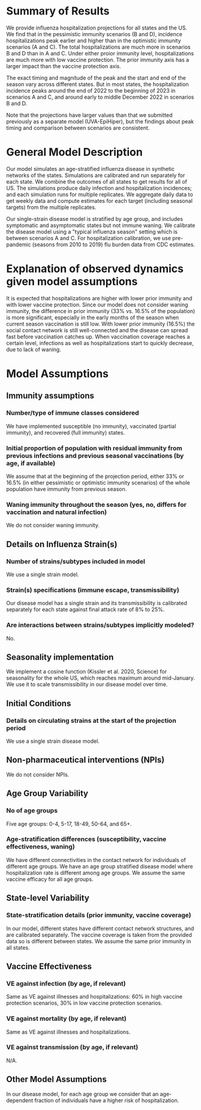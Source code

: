 # Summary of Results
We provide influenza hospitalization projections for all states and the US. We find that in the pessimistic immunity scenarios (B and D), incidence hospitalizations peak earlier and higher than in the optimistic immunity scenarios (A and C). The total hospitalizations are much more in scenarios B and D than in A and C. Under either proior immunity level, hospitalizations are much more with low vaccine protection. The prior immunity axis has a larger impact than the vaccine protection axis.

The exact timing and magnitude of the peak and the start and end of the season vary across different states. But in most states, the hospitalization incidence peaks around the end of 2022 to the beginning of 2023 in scenarios A and C, and around early to middle December 2022 in scenarios B and D.

Note that the projections have larger values than that we submitted previously as a separate model (UVA-EpiHiper), but the findings about peak timing and comparison between scenarios are consistent.

# General Model Description
Our model simulates an age-stratified influenza disease in synthetic networks of the states. Simulations are calibrated and run separately for each state. We combine the outcomes of all states to get results for all of US. The simulations produce daily infection and hospitalization incidences; and each simulation runs for multiple replicates. We aggregate daily data to get weekly data and compute estimates for each target (including seasonal targets) from the multiple replicates.

Our single-strain disease model is stratified by age group, and includes symptomatic and asymptomatic states but not immune waning. We calibrate the disease model using a "typical influenza season" setting which is between scenarios A and C. For hospitalization calibration, we use pre-pandemic (seasons from 2010 to 2019) flu burden data from CDC estimates.

# Explanation of observed dynamics given model assumptions
It is expected that hospitalizations are higher with lower prior immunity and with lower vaccine protection. Since our model does not consider waning immunity, the difference in prior immunity (33% vs. 16.5% of the population) is more significant, especially in the early months of the season when current season vaccination is still low. With lower prior immunity (16.5%) the social contact network is still well-connected and the disease can spread fast before vaccination catches up. When vaccination coverage reaches a certain level, infections as well as hospitalizations start to quickly decrease, due to lack of waning.

# Model Assumptions
## Immunity assumptions
### Number/type of immune classes considered
We have implemented susceptible (no immunity), vaccinated (partial immunity), and recovered (full immunity) states.

### Initial proportion of population with residual immunity from previous infections and previous seasonal vaccinations (by age, if available)
We assume that at the beginning of the projection period, either 33% or 16.5% (in either pessimistic or optimistic immunity scenarios) of the whole population have immunity from previous season.

### Waning immunity throughout the season (yes, no, differs for vaccination and natural infection)
We do not consider waning immunity.

## Details on Influenza Strain(s)
### Number of strains/subtypes included in model
We use a single strain model.

### Strain(s) specifications (immune escape, transmissibility)
Our disease model has a single strain and its transmissibility is calibrated separately for each state against final attack rate of 8% to 25%.

### Are interactions between strains/subtypes implicitly modeled?
No.

## Seasonality implementation
We implement a cosine function (Kissler et al. 2020, Science) for seasonality for the whole US, which reaches maximum around mid-January. We use it to scale transmissibility in our disease model over time.

## Initial Conditions
### Details on circulating strains at the start of the projection period
We use a single strain disease model.

## Non-pharmaceutical interventions (NPIs)
We do not consider NPIs.

## Age Group Variability
### No of age groups
Five age groups: 0-4, 5-17, 18-49, 50-64, and 65+.

### Age-stratification differences (susceptibility, vaccine effectiveness, waning)
We have different connectivities in the contact network for individuals of different age groups. We have an age group stratified disease model where hospitalization rate is different among age groups. We assume the same vaccine efficacy for all age groups.

## State-level Variability
### State-stratification details (prior immunity, vaccine coverage)
In our model, different states have different contact network structures, and are calibrated separately. The vaccine coverage is taken from the provided data so is different between states. We assume the same prior immunity in all states.

## Vaccine Effectiveness
### VE against infection (by age, if relevant)
Same as VE against illnesses and hospitalizations: 60% in high vaccine protection scenarios, 30% in low vaccine protection scenarios.

### VE against mortality (by age, if relevant)
Same as VE against illnesses and hospitalizations.

### VE against transmission (by age, if relevant)
N/A.

## Other Model Assumptions
In our disease model, for each age group we consider that an age-dependent fraction of individuals have a higher risk of hospitalization.
